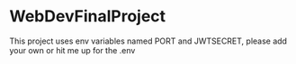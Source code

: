 # WebDevFinalProject
This project uses env variables named PORT and JWTSECRET, please add your own or hit me up for the .env

